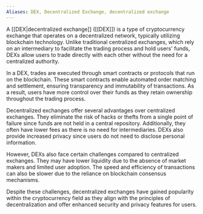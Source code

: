 ```yaml
---
Aliases: DEX, Decentralized Exchange, decentralized exchange
---
```


A [[DEX|decentralized exchange]] ([[DEX]]) is a type of cryptocurrency exchange that operates on a decentralized network, typically utilizing blockchain technology. Unlike traditional centralized exchanges, which rely on an intermediary to facilitate the trading process and hold users' funds, DEXs allow users to trade directly with each other without the need for a centralized authority.

In a DEX, trades are executed through smart contracts or protocols that run on the blockchain. These smart contracts enable automated order matching and settlement, ensuring transparency and immutability of transactions. As a result, users have more control over their funds as they retain ownership throughout the trading process.

Decentralized exchanges offer several advantages over centralized exchanges. They eliminate the risk of hacks or thefts from a single point of failure since funds are not held in a central repository. Additionally, they often have lower fees as there is no need for intermediaries. DEXs also provide increased privacy since users do not need to disclose personal information.

However, DEXs also face certain challenges compared to centralized exchanges. They may have lower liquidity due to the absence of market makers and limited user adoption. The speed and efficiency of transactions can also be slower due to the reliance on blockchain consensus mechanisms.

Despite these challenges, decentralized exchanges have gained popularity within the cryptocurrency field as they align with the principles of decentralization and offer enhanced security and privacy features for users.